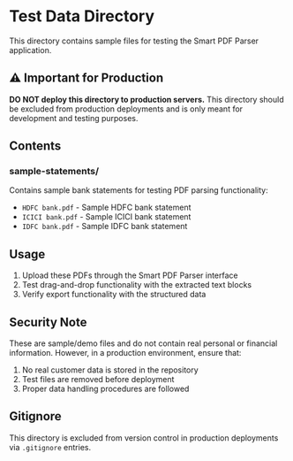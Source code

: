 # Test Data Directory

This directory contains sample files for testing the Smart PDF Parser application.

## ⚠️ Important for Production

**DO NOT deploy this directory to production servers.** This directory should be excluded from production deployments and is only meant for development and testing purposes.

## Contents

### sample-statements/
Contains sample bank statements for testing PDF parsing functionality:
- `HDFC bank.pdf` - Sample HDFC bank statement
- `ICICI bank.pdf` - Sample ICICI bank statement  
- `IDFC bank.pdf` - Sample IDFC bank statement

## Usage

1. Upload these PDFs through the Smart PDF Parser interface
2. Test drag-and-drop functionality with the extracted text blocks
3. Verify export functionality with the structured data

## Security Note

These are sample/demo files and do not contain real personal or financial information. However, in a production environment, ensure that:

1. No real customer data is stored in the repository
2. Test files are removed before deployment
3. Proper data handling procedures are followed

## Gitignore

This directory is excluded from version control in production deployments via `.gitignore` entries.